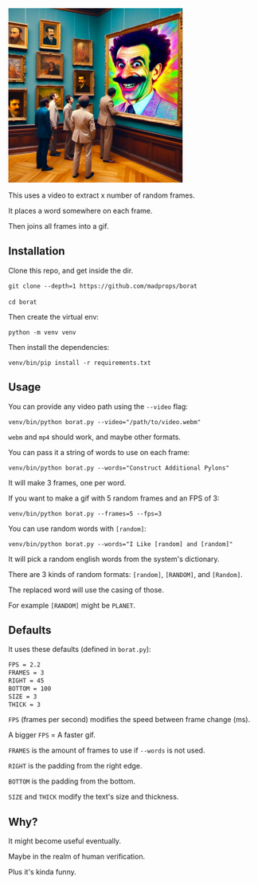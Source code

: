 <img src="borat.jpg" width="350">

This uses a video to extract x number of random frames.

It places a word somewhere on each frame.

Then joins all frames into a gif.

## Installation

Clone this repo, and get inside the dir.

```
git clone --depth=1 https://github.com/madprops/borat

cd borat
```

Then create the virtual env:

```
python -m venv venv
```

Then install the dependencies:

```
venv/bin/pip install -r requirements.txt
```

## Usage

You can provide any video path using the `--video` flag:

```
venv/bin/python borat.py --video="/path/to/video.webm"
```

`webm` and `mp4` should work, and maybe other formats.

You can pass it a string of words to use on each frame:

```
venv/bin/python borat.py --words="Construct Additional Pylons"
```

It will make 3 frames, one per word.

If you want to make a gif with 5 random frames and an FPS of 3:

```
venv/bin/python borat.py --frames=5 --fps=3
```

You can use random words with `[random]`:

```
venv/bin/python borat.py --words="I Like [random] and [random]"
```

It will pick a random english words from the system's dictionary.

There are 3 kinds of random formats: `[random]`, `[RANDOM]`, and `[Random]`.

The replaced word will use the casing of those.

For example `[RANDOM]` might be `PLANET`.

## Defaults

It uses these defaults (defined in `borat.py`):

```
FPS = 2.2
FRAMES = 3
RIGHT = 45
BOTTOM = 100
SIZE = 3
THICK = 3
```

`FPS` (frames per second) modifies the speed between frame change (ms).

A bigger `FPS` = A faster gif.

`FRAMES` is the amount of frames to use if `--words` is not used.

`RIGHT` is the padding from the right edge.

`BOTTOM` is the padding from the bottom.

`SIZE` and `THICK` modify the text's size and thickness.

## Why?

It might become useful eventually.

Maybe in the realm of human verification.

Plus it's kinda funny.